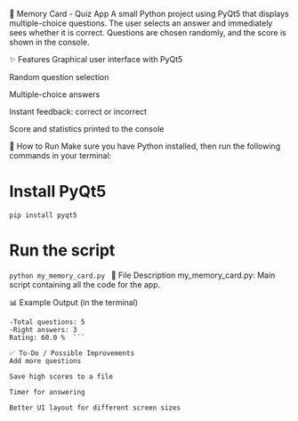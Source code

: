 🧠 Memory Card - Quiz App
A small Python project using PyQt5 that displays multiple-choice questions. The user selects an answer and immediately sees whether it is correct. Questions are chosen randomly, and the score is shown in the console.

✨ Features
Graphical user interface with PyQt5

Random question selection

Multiple-choice answers

Instant feedback: correct or incorrect

Score and statistics printed to the console

🚀 How to Run
Make sure you have Python installed, then run the following commands in your terminal:

# Install PyQt5
```pip install pyqt5 ```

# Run the script
```python my_memory_card.py ```
📁 File Description
my_memory_card.py: Main script containing all the code for the app.

📊 Example Output (in the terminal)
```
-Total questions: 5
-Right answers: 3
Rating: 60.0 %  ```

✅ To-Do / Possible Improvements
Add more questions

Save high scores to a file

Timer for answering

Better UI layout for different screen sizes
